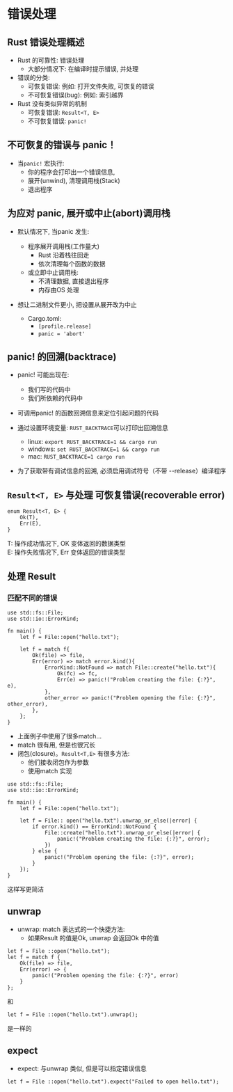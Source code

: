 # 错误处理
## Rust 错误处理概述
* Rust 的可靠性: 错误处理
    * 大部分情况下: 在编译时提示错误, 并处理
* 错误的分类:
    * 可恢复错误: 例如: 打开文件失败, 可恢复的错误
    * 不可恢复错误(bug): 例如: 索引越界
* Rust 没有类似异常的机制
    * 可恢复错误: `Result<T, E>`
    * 不可恢复错误: `panic!`

## 不可恢复的错误与 panic！
* 当`panic!` 宏执行:
    * 你的程序会打印出一个错误信息, 
    * 展开(unwind), 清理调用栈(Stack)
    * 退出程序

## 为应对 panic, 展开或中止(abort)调用栈
* 默认情况下, 当panic 发生:
    * 程序展开调用栈(工作量大)
        * Rust 沿着栈往回走
        * 依次清理每个函数的数据
    * 或立即中止调用栈:
        * 不清理数据, 直接退出程序
        * 内存由OS 处理

* 想让二进制文件更小, 把设置从展开改为中止
    * Cargo.toml: 
        * `[profile.release]`
        * `panic = 'abort'`

## panic! 的回溯(backtrace)
* panic! 可能出现在: 
    * 我们写的代码中
    * 我们所依赖的代码中

* 可调用panic! 的函数回溯信息来定位引起问题的代码
* 通过设置环境变量: `RUST_BACKTRACE`可以打印出回溯信息 
    * linux: `export RUST_BACKTRACE=1 && cargo run` 
    * windows: `set RUST_BACKTRACE=1 && cargo run`
    * mac: `RUST_BACKTRACE=1 cargo run`
* 为了获取带有调试信息的回溯, 必须启用调试符号（不带 --release）编译程序

## `Result<T, E>` 与处理 可恢复错误(recoverable error)
```
enum Result<T, E> {
    Ok(T),
    Err(E),
}
```
T: 操作成功情况下, OK 变体返回的数据类型  
E: 操作失败情况下, Err 变体返回的错误类型

## 处理 Result

### 匹配不同的错误
```
use std::fs::File;
use std::io::ErrorKind;

fn main() {
    let f = File::open("hello.txt");

    let f = match f{
        Ok(file) => file,
        Err(error) => match error.kind(){
            ErrorKind::NotFound => match File::create("hello.txt"){
                Ok(fc) => fc,
                Err(e) => panic!("Problem creating the file: {:?}", e),
            },
            other_error => panic!("Problem opening the file: {:?}", other_error),
        },
    };
}
```

* 上面例子中使用了很多match...
* match 很有用, 但是也很冗长
* 闭包(closure)。`Result<T,E>` 有很多方法:
    * 他们接收闭包作为参数
    * 使用match 实现
```
use std::fs::File;
use std::io::ErrorKind;

fn main() {
    let f = File::open("hello.txt");

    let f = File:: open("hello.txt").unwrap_or_else(|error| {
        if error.kind() == ErrorKind::NotFound {
            File::create("hello.txt").unwrap_or_else(|error| {
                panic!("Problem creating the file: {:?}", error);
            })
        } else {
            panic!("Problem opening the file: {:?}", error);
        }
    });
}
```
这样写更简洁

## unwrap
* unwrap: match 表达式的一个快捷方法:
    * 如果Result 的值是Ok, unwrap 会返回Ok 中的值
```
let f = File ::open("hello.txt");
let f = match f {
    Ok(file) => file,
    Err(error) => {
        panic!("Problem opening the file: {:?}", error)
    }
};
```
和
```
let f = File ::open("hello.txt").unwrap();
```
是一样的

## expect 
* expect: 与unwrap 类似, 但是可以指定错误信息
```
let f = File ::open("hello.txt").expect("Failed to open hello.txt");
```


